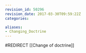 ```yaml
---
revision_id: 50296
revision_date: 2017-03-30T09:59:22Z
categories:

aliases:
- Changing_Doctrine
---
```


#REDIRECT [[Change of doctrine]]